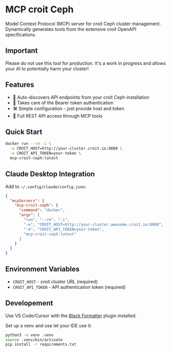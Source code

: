 # MCP croit Ceph

Model Context Protocol (MCP) server for croit Ceph cluster management. Dynamically generates tools from the extensive croit OpenAPI specifications.

## Important

Please do not use this tool for production.
It's a work in progress and allows your AI to potentially harm your cluster!

## Features

- 🔄 Auto-discovers API endpoints from your croit Ceph installation
- 🔐 Takes care of the Bearer token authentication
- 🛠️ Simple configuration - just provide host and token
- 📡 Full REST API access through MCP tools

## Quick Start

```bash
docker run --rm -i \
  -e CROIT_HOST=http://your-cluster.croit.io:8080 \
  -e CROIT_API_TOKEN=your-token \
  mcp-croit-ceph:latest
```

## Claude Desktop Integration

Add to `~/.config/claude/config.json`:

```json
{
  "mcpServers": {
    "mcp-croit-ceph": {
      "command": "docker",
      "args": [
        "run", "--rm", "-i",
        "-e", "CROIT_HOST=http://your-cluster.awesome.croit.io:8080",
        "-e", "CROIT_API_TOKEN=your-token",
        "mcp-croit-ceph:latest"
      ]
    }
  }
}
```

## Environment Variables

- `CROIT_HOST` - croit cluster URL (required)
- `CROIT_API_TOKEN` - API authentication token (required)

## Developement

Use VS Code/Cursor with the [Black Formatter](https://marketplace.visualstudio.com/items?itemName=ms-python.black-formatter)
plugin installed.

Set up a venv and use let your IDE use it:

```bash
python3 -m venv .venv
source .venv/bin/activate
pip install -r requirements.txt
```
